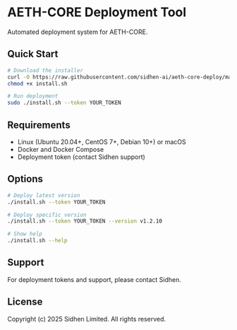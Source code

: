 # AETH-CORE Deployment Tool

Automated deployment system for AETH-CORE.

## Quick Start

```bash
# Download the installer
curl -O https://raw.githubusercontent.com/sidhen-ai/aeth-core-deploy/main/install.sh
chmod +x install.sh

# Run deployment
sudo ./install.sh --token YOUR_TOKEN
```

## Requirements

- Linux (Ubuntu 20.04+, CentOS 7+, Debian 10+) or macOS
- Docker and Docker Compose
- Deployment token (contact Sidhen support)

## Options

```bash
# Deploy latest version
./install.sh --token YOUR_TOKEN

# Deploy specific version
./install.sh --token YOUR_TOKEN --version v1.2.10

# Show help
./install.sh --help
```

## Support

For deployment tokens and support, please contact Sidhen.

## License

Copyright (c) 2025 Sidhen Limited. All rights reserved.